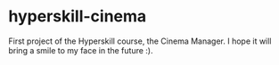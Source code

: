 # hyperskill-cinema
First project of the Hyperskill course, the Cinema Manager. I hope it will bring a smile to my face in the future :).
